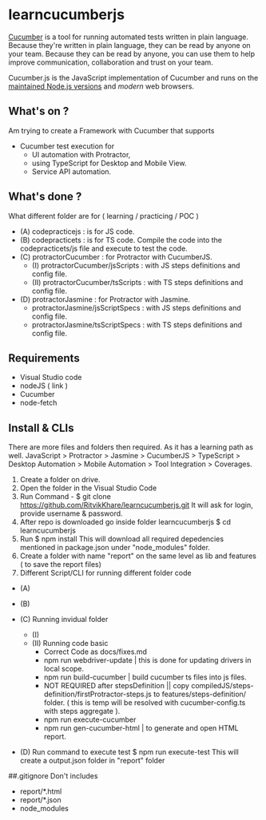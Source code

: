 # learncucumberjs

[Cucumber](https://cucumber.io) is a tool for running automated tests written in plain language. Because they're
written in plain language, they can be read by anyone on your team. Because they can be
read by anyone, you can use them to help improve communication, collaboration and trust on
your team.

Cucumber.js is the JavaScript implementation of Cucumber and runs on the [maintained Node.js versions](https://github.com/nodejs/Release) and *modern* web browsers.

## What's on ?
Am trying to create a Framework with Cucumber that supports
 - Cucumber test execution for 
     + UI automation with Protractor, 
     + using TypeScript for Desktop and Mobile View.
     + Service API automation.

## What's done ?
What different folder are for ( learning / practicing / POC )
 - (A) codepracticejs : is for JS code.
 - (B) codepracticets : is for TS code. Compile the code into the codepracticets/js file and execute to test the code.
 - (C) protractorCucumber : for Protractor with CucumberJS.
    + (I) protractorCucumber/jsScripts : with JS steps definitions and config file.
    + (II) protractorCucumber/tsScripts : with TS steps definitions and config file.
 - (D) protractorJasmine : for Protractor with Jasmine.
    + protractorJasmine/jsScriptSpecs : with JS steps definitions and config file.
    + protractorJasmine/tsScriptSpecs : with TS steps definitions and config file.

## Requirements
- Visual Studio code 
- nodeJS ( link )
- Cucumber
- node-fetch

## Install & CLIs
There are more files and folders then required. As it has a learning path as well.
JavaScript > Protractor > Jasmine > CucumberJS > TypeScript > Desktop Automation > Mobile Automation > Tool Integration > Coverages.

1. Create a folder on drive. 
2. Open the folder in the Visual Studio Code
3. Run Command - 
    $ git clone https://github.com/RitvikKhare/learncucumberjs.git
    It will ask for login, provide username & password.
4. After repo is downloaded go inside folder learncucumberjs
    $ cd learncucumberjs
5. Run 
    $ npm install
    This will download all required depedencies mentioned in package.json under "node_modules" folder. 
6. Create a folder with name "report" on the same level as lib and features ( to save the report files)
7. Different Script/CLI for running different folder code
 + (A)
 + (B)
 + (C) Running invidual folder 
    + (I) 
    + (II) Running code basic
      - Correct Code as docs/fixes.md
      - npm run webdriver-update | this is done for updating drivers in local scope. 
      - npm run build-cucumber | build cucumber ts files into js files.
      - NOT REQUIRED after stepsDefinition || copy compiledJS/steps-definition/firstProtractor-steps.js to features/steps-definition/ folder. ( this is temp will be resolved with cucumber-config.ts with steps aggregate ).
      - npm run execute-cucumber
      - npm run gen-cucumber-html | to generate and open HTML report.

 + (D)
    Run command to execute test
    $ npm run execute-test
    This will create a output.json folder in "report" folder


##.gitignore
Don't includes 
- report/*.html 
- report/*.json
- node_modules
